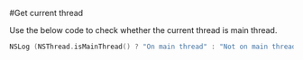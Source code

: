 #Get current thread

Use the below code to check whether the current thread is main thread.

```objective-c
NSLog​ (​NSThread​.isMainThread() ? ​"On main thread"​ : ​"Not on main thread"​)
```
